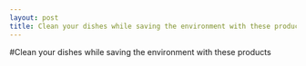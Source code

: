 ```yaml
---
layout: post
title: Clean your dishes while saving the environment with these products
---
```


#Clean your dishes while saving the environment with these products

